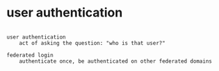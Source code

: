 # user authentication

```text

user authentication
    act of asking the question: "who is that user?"

federated login
    authenticate once, be authenticated on other federated domains


```

